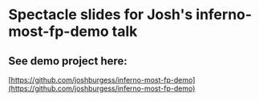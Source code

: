 # Spectacle slides for Josh's inferno-most-fp-demo talk

## See demo project here:

[https://github.com/joshburgess/inferno-most-fp-demo](https://github.com/joshburgess/inferno-most-fp-demo)

